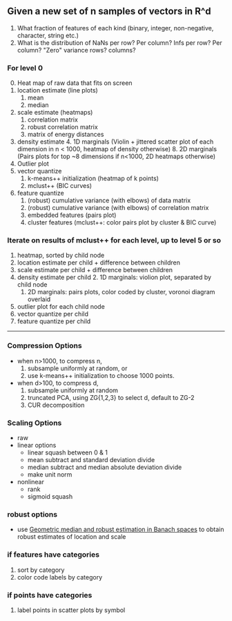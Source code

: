 ## Given a new set of n samples of vectors in R^d

1. What fraction of features of each kind (binary, integer, non-negative, character, string etc.)
2. What is the distribution of NaNs per row? Per column? Infs per row? Per column? "Zero" variance rows? columns?


### For level 0

0. Heat map of raw data that fits on screen 
1. location estimate (line plots)
    1. mean 
    2. median 
2. scale estimate (heatmaps)
    1. correlation matrix 
    1. robust correlation matrix
    1. matrix of energy distances
3. density estimate
    4. 1D marginals (Violin + jittered scatter plot of each dimension  in n < 1000, heatmap of density otherwise)
    8. 2D marginals (Pairs plots for top ~8 dimensions if n<1000, 2D heatmaps otherwise)
4. Outlier plot 
5. vector quantize
    1. k-means++ initialization (heatmap of k points)
    1. mclust++  (BIC curves)
6. feature quantize
    1. (robust) cumulative variance (with elbows) of data matrix
    1. (robust) cumulative variance (with elbows) of correlation matrix
    1. embedded features (pairs plot)
    1. cluster features (mclust++: color pairs plot by cluster & BIC curve)


### Iterate on results of mclust++ for each level, up to level 5 or so

1. heatmap, sorted by child node
1. location estimate per child + difference between children
1. scale estimate per child + difference between children
1. density estimate per child
    2. 1D marginals: violion plot, separated by child node
    1. 2D marginals: pairs plots, color coded by cluster, voronoi diagram overlaid
1. outlier plot for each child node
1. vector quantize per child
1. feature quantize per child



----

### Compression Options

- when n>1000, to compress n, 
    1. subsample uniformly at random, or
    2. use k-means++ initialization to choose 1000 points. 
- when d>100, to compress d, 
    1. subsample uniformly at random
    2. truncated PCA, using ZG{1,2,3} to select d, default to ZG-2 
    3. CUR decomposition

### Scaling Options

- raw
- linear options
    - linear squash between 0 & 1
    - mean subtract and standard deviation divide
    - median subtract and median absolute deviation divide
    - make unit norm
- nonlinear
    - rank
    - sigmoid squash
    
### robust options

- use [Geometric median and robust estimation in Banach spaces](http://projecteuclid.org/euclid.bj/1438777595) to obtain robust estimates of location and scale

### if features have categories

1. sort by category
2. color code labels by category

### if points have categories

1. label points in scatter plots by symbol
